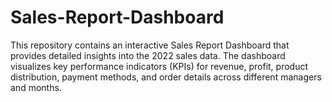 # Sales-Report-Dashboard
This repository contains an interactive Sales Report Dashboard that provides detailed insights into the 2022 sales data. The dashboard visualizes key performance indicators (KPIs) for revenue, profit, product distribution, payment methods, and order details across different managers and months.
